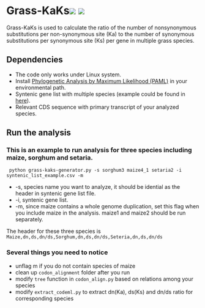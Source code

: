 # Grass-KaKs![](https://img.shields.io/badge/Release-v1.0.1-blue.svg)  [![](https://img.shields.io/pypi/l/Django.svg)](https://github.com/shanwai1234/Grass-KaKs/commits/master)
Grass-KaKs is used to calculate the ratio of the number of nonsynonymous substitutions per non-synonymous site (Ka) to the number of synonymous substitutions per synonymous site (Ks) per gene in multiple grass species.

## Dependencies

- The code only works under Linux system.
- Install [Phylogenetic Analysis by Maximum Likelihood (PAML)](http://abacus.gene.ucl.ac.uk/software/paml.html) in your environmental path.
- Syntenic gene list with multiple species (example could be found in [here](10.6084/m9.figshare.3113488.v1)).
- Relevant CDS sequence with primary transcript of your analyzed species.

## Run the analysis

### This is an example to run analysis for three species including maize, sorghum and setaria.
```
 python grass-kaks-generator.py -s sorghum3 maize4_1 setaria2 -i syntenic_list_example.csv -m
```
- -s, species name you want to analyze, it should be idential as the header in syntenic gene list file.
- -i, syntenic gene list.
- -m, since maize contains a whole genome duplication, set this flag when you include maize in the analysis. maize1 and maize2 should be run separately.

The header for these three species is `Maize,dn,ds,dn/ds,Sorghum,dn,ds,dn/ds,Seteria,dn,ds,dn/ds`

### Several things you need to notice
- unflag m if you do not contain species of maize
- clean up `codon_alignment` folder after you run
- modify `tree` function in `codon_align.py` based on relations among your species
- modify `extract_codeml.py` to extract dn(Ka), ds(Ks) and dn/ds ratio for corresponding species
